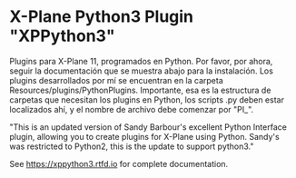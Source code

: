 # X-Plane Python3 Plugin "XPPython3"

Plugins para X-Plane 11, programados en Python. Por favor, por ahora, seguir la documentación que se muestra abajo para la instalación. Los plugins desarrollados por mí se encuentran en la carpeta Resources/plugins/PythonPlugins. Importante, esa es la estructura de carpetas que necesitan los plugins en Python, los scripts .py deben estar localizados ahí, y el nombre de archivo debe comenzar por "PI_".

"This is an updated version of Sandy Barbour's excellent Python Interface plugin, allowing you to create plugins for X-Plane using Python. Sandy's was restricted to Python2, this is the update to support python3."

See https://xppython3.rtfd.io for complete documentation.
